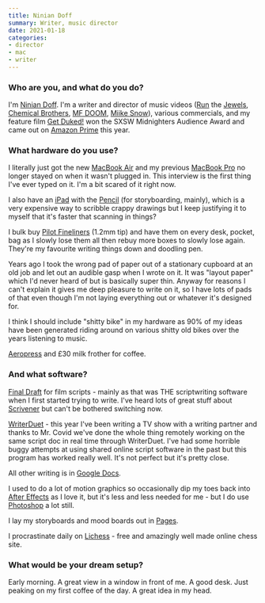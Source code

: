 ```yaml
---
title: Ninian Doff
summary: Writer, music director
date: 2021-01-18
categories:
- director
- mac
- writer
---
```


### Who are you, and what do you do?

I'm [Ninian Doff](http://niniandoff.com/ "Ninian's website."). I'm a writer and director of music videos ([Run](https://www.youtube.com/watch?v=c8CJKJ1QYMk "The music video for Run The Jewels' 'Out Of Sight'.") the [Jewels](https://www.youtube.com/watch?v=XIR74qry3IM "The music video for Run The Jewels' 'Love Again'."), [Chemical Brothers](https://www.youtube.com/watch?v=mRfSM-lv55I "The music video for Chemical Brothers' 'We've Got To Try'."), [MF DOOM](https://www.youtube.com/watch?v=WW-9TcDTKa8 "The music video for MF DOOM's 'GUV'NOR'."), [Miike Snow](https://www.youtube.com/watch?v=P_SlAzsXa7E "The music video for Miike Snow's 'Genghis Khan'.")), various commercials, and my feature film [Get Duked!](https://www.youtube.com/watch?v=si5C-3F9Pw4 "The trailer for Ninian's movie, 'Get Duked!'.") won the SXSW Midnighters Audience Award and came out on [Amazon Prime][amazon-prime] this year.

### What hardware do you use?

I literally just got the new [MacBook Air][macbook-air] and my previous [MacBook Pro][macbook-pro] no longer stayed on when it wasn't plugged in. This interview is the first thing I've ever typed on it. I'm a bit scared of it right now.

I also have an [iPad][ipad-pro] with the [Pencil][] (for storyboarding, mainly), which is a very expensive way to scribble crappy drawings but I keep justifying it to myself that it's faster that scanning in things? 

I bulk buy [Pilot Fineliners][fineliner] (1.2mm tip) and have them on every desk, pocket, bag as I slowly lose them all then rebuy more boxes to slowly lose again. They're my favourite writing things down and doodling pen.

Years ago I took the wrong pad of paper out of a stationary cupboard at an old job and let out an audible gasp when I wrote on it. It was "layout paper" which I'd never heard of but is basically super thin. Anyway for reasons I can't explain it gives me deep pleasure to write on it, so I have lots of pads of that even though I'm not laying everything out or whatever it's designed for.

I think I should include "shitty bike" in my hardware as 90% of my ideas have been generated riding around on various shitty old bikes over the years listening to music.

[Aeropress][] and £30 milk frother for coffee.

### And what software?

[Final Draft][final-draft] for film scripts - mainly as that was THE scriptwriting software when I first started trying to write. I've heard lots of great stuff about [Scrivener][] but can't be bothered switching now. 

[WriterDuet][] - this year I've been writing a TV show with a writing partner and thanks to Mr. Covid we've done the whole thing remotely working on the same script doc in real time through WriterDuet. I've had some horrible buggy attempts at using shared online script software in the past but this program has worked really well. It's not perfect but it's pretty close.

All other writing is in [Google Docs][google-docs].

I used to do a lot of motion graphics so occasionally dip my toes back into [After Effects][after-effects] as I love it, but it's less and less needed for me - but I do use [Photoshop][] a lot still.

I lay my storyboards and mood boards out in [Pages][].

I procrastinate daily on [Lichess][] - free and amazingly well made online chess site.

### What would be your dream setup?

Early morning. A great view in a window in front of me. A good desk. Just peaking on my first coffee of the day. A great idea in my head.

[aeropress]: https://aeropress.com/ "A pressure-based coffee/espresso maker."
[after-effects]: https://www.adobe.com/products/aftereffects.html "Motion graphics and video editing software."
[amazon-prime]: https://en.wikipedia.org/wiki/Amazon.com#Amazon_Prime "A membership service for Amazon."
[final-draft]: https://store.finaldraft.com/final-draft-10.html "Popular screenwriting software."
[fineliner]: http://pilotpen.us/brands/razor-point/fineliner/ "A marker pen."
[google-docs]: https://en.wikipedia.org/wiki/Google_Docs "A web-based office suite."
[ipad-pro]: https://en.wikipedia.org/wiki/IPad_Pro "An iOS tablet."
[lichess]: https://lichess.org/ "An online chess service."
[macbook-air]: https://www.apple.com/macbook-air/ "A very thin laptop."
[macbook-pro]: https://www.apple.com/macbook-pro/ "A laptop."
[pages]: https://www.apple.com/pages/ "A Mac word processor and layout tool from Apple."
[pencil]: http://wetransfer.com/pencil "An iPad stylus."
[photoshop]: https://www.adobe.com/products/photoshop.html "A bitmap image editor."
[scrivener]: http://www.literatureandlatte.com/scrivener.php "A Mac text editor aimed at writers."
[writerduet]: https://www.writerduet.com "A collaborative screenwriting service."
